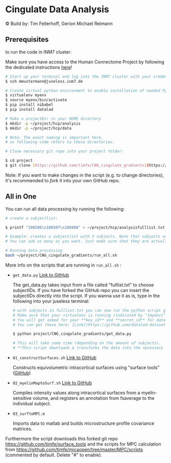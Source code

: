 # Cingulate Data Analysis

© Build by: Tim Fellerhoff, Gerion Michael Reimann

## Prerequisites

to run the code in INM7 cluster:

Make sure you have access to the Human Connectome Project by following the dedicated instructions [here](https://github.com/datalad-datasets/human-connectome-project-openaccess)!

```bash
# Start up your terminal and log into the INM7 cluster with your credentials:
$ ssh mmustermann@juseless.inm7.de

# Create virtual python environment to enable installation of needed Python packages:
$ virtualenv myenv
$ source myenv/bin/activate
$ pip install nibabel
$ pip install datalad
```

```bash
# Make a projectDir in your HOME directory
$ mkdir -p ~/project/hcp/analysis
$ mkdir -p ~/project/hcp/data

# Note: The exact naming is important here, 
# as following code refers to these directories.
```

```bash
# Clone necessary git repo into your project folder:

$ cd project
$ git clone [https://github.com/timfe/CNG_cingulate_gradients](https://github.com/timfe/CNG_cingulate_gradients)
```

Note: If you want to make changes in the script (e.g. to change directories), it's recommended to *fork* it into your own GitHub repo.

## All in One

You can run all data processing by running the following:

```bash
# create a subjectlist:

$ printf "100206\n100307\n100408" > ~/project/hcp/analysisfulllist.txt

# Example: creates a subjectlist with 3 subjects. Note that subjects are separated by a newline \n. 
# You can add as many as you want. Just make sure that they are actually apparent in the dataset.
```

```bash
# Running data processing
bash ~/project/CNG_cingulate_gradients/run_all.sh
```

More info on the scripts that are running in `run_all.sh` :

- `get_data.py` [Link to GitHub](https://github.com/timfe/CNG_cingulate_gradients/blob/main/get_data.py)

    The get_data.py takes input from a file called "fulllist.txt" to choose subjectIDs. If you have forked the GitHub repo you can insert the subjectIDs directly into the script. If you wanna use it as is, type in the following into your juseless terminal:

    ```bash
    # with subjects in fulllist.txt you can now run the python script get_data.py:
    # Make sure that your virtualenv is running (indicated by "(myenv)" in your terminal).
    # You will get asked for your **key_id** and **secret_id** for data access and retrieval of the HCP.
    # You can get these here: [Link](https://github.com/datalad-datasets/human-connectome-project-openaccess)

    $ python project/CNG_cingulate_gradients/get_data.py

    # This will take some time (depending on the amount of subjects).
    # **This script downloads & transforms the data into the necessary BIDS structure.**
    ```

- `01_constructSurfaces.sh` [Link to GitHub](https://github.com/timfe/CNG_cingulate_gradients/blob/main/mpc_scripts/01_constructSurfaces.sh)

    Constructs equivolumetric intracortical surfaces using "surface tools" ([GitHub](https://github.com/kwagstyl/surface_tools))

- `02_myelinMaptoSurf.sh` [Link to GitHub](https://github.com/timfe/CNG_cingulate_gradients/blob/main/mpc_scripts/02_myelinMaptoSurf.sh)

    Compiles intensity values 
    along intracortical surfaces from a myelin-sensitive volume, and 
    registers an annotation from fsaverage to the individual subject.

- `03_surftoMPC.m`

    Imports data to matlab and builds 
    microstructure profile covariance matrices.


Furthermore the script downloads this forked git repo https://github.com/timfe/surface_tools and the scripts for MPC calculation from https://github.com/timfe/micaopen/tree/master/MPC/scripts (commented by default. Delete "#" to enable).


